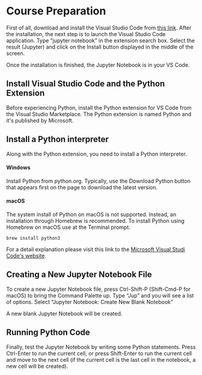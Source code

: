 # Course Preparation

First of all, download and install the Visual Studio Code from [this link](https://code.visualstudio.com/Download). After the installation, the next step is to launch the Visual Studio Code application. Type “jupyter notebook” in the extension search box. Select the result (Jupyter) and click on the Install button displayed in the middle of the screen.

Once the installation is finished, the Jupyter Notebook is in your VS Code.

## Install Visual Studio Code and the Python Extension

Before experiencing Python, install the Python extension for VS Code from the Visual Studio Marketplace. The Python extension is named Python and it's published by Microsoft. 

## Install a Python interpreter

Along with the Python extension, you need to install a Python interpreter.

#### Windows

Install Python from python.org. Typically, use the Download Python button that appears first on the page to download the latest version.

#### macOS

The system install of Python on macOS is not supported. Instead, an installation through Homebrew is recommended. To install Python using Homebrew on macOS use  at the Terminal prompt.

    brew install python3

For a detail explanation please visit this link to the [Microsoft Visual Studi Code's website](https://code.visualstudio.com/docs/python/python-tutorial).

## Creating a New Jupyter Notebook File

To create a new Jupyter Notebook file, press Ctrl-Shift-P (Shift-Cmd-P for macOS) to bring the Command Palette up. Type “Jup” and you will see a list of options. Select “Jupyter Notebook: Create New Blank Notebook”

A new blank Jupyter Notebook will be created.

## Running Python Code

Finally, test the Jupyter Notebook by writing some Python statements. Press Ctrl-Enter to run the current cell, or press Shift-Enter to run the current cell and move to the next cell (if the current cell is the last cell in the notebook, a new cell will be created).
